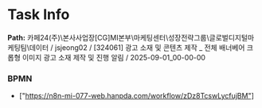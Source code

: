 # Task Info

**Path:** 카페24(주)\본사사업장\[CG]MI본부\마케팅센터\성장전략그룹\글로벌디지털마케팅팀\데이터 / jsjeong02 / [324061] 광고 소재 및 콘텐츠 제작 _ 전체 배너베어 크롭형 이미지 광고 소재 제작 및 진행 알림 / 2025-09-01_00-00-00

### BPMN
- ["https://n8n-mi-077-web.hanpda.com/workflow/zDz8TcswLycfujBM"]

